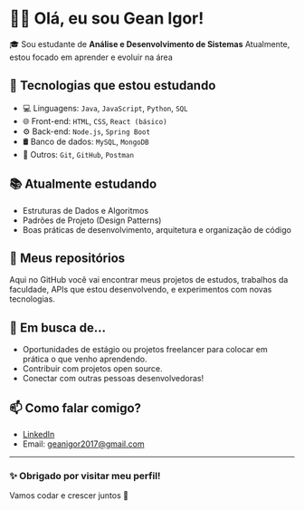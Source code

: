 # 👨‍💻 Olá, eu sou Gean Igor!

🎓 Sou estudante de **Análise e Desenvolvimento de Sistemas**
Atualmente, estou focado em aprender e evoluir na área

## 🚀 Tecnologias que estou estudando

- 💻 Linguagens: `Java`, `JavaScript`, `Python`, `SQL`
- 🌐 Front-end: `HTML`, `CSS`, `React (básico)`
- ⚙️ Back-end: `Node.js`, `Spring Boot`
- 🛢️ Banco de dados: `MySQL`, `MongoDB`
- 🧰 Outros: `Git`, `GitHub`, `Postman`

## 📚 Atualmente estudando

- Estruturas de Dados e Algoritmos
- Padrões de Projeto (Design Patterns)
- Boas práticas de desenvolvimento, arquitetura e organização de código

## 📁 Meus repositórios

Aqui no GitHub você vai encontrar meus projetos de estudos, trabalhos da faculdade, APIs que estou desenvolvendo, e experimentos com novas tecnologias.

## 🌱 Em busca de...

- Oportunidades de estágio ou projetos freelancer para colocar em prática o que venho aprendendo.
- Contribuir com projetos open source.
- Conectar com outras pessoas desenvolvedoras!

## 📫 Como falar comigo?

- [LinkedIn](https://www.linkedin.com/in/gean-igor-29a86933/)
- Email: geanigor2017@gmail.com

---

### ✨ Obrigado por visitar meu perfil!  
Vamos codar e crescer juntos 🚀
